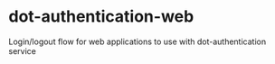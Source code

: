 # dot-authentication-web
Login/logout flow for web applications to use with dot-authentication service
